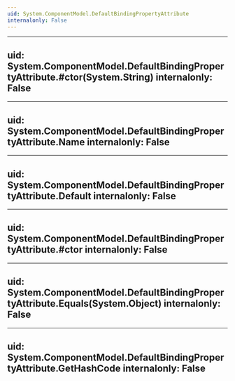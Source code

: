```yaml
---
uid: System.ComponentModel.DefaultBindingPropertyAttribute
internalonly: False
---
```


---
uid: System.ComponentModel.DefaultBindingPropertyAttribute.#ctor(System.String)
internalonly: False
---

---
uid: System.ComponentModel.DefaultBindingPropertyAttribute.Name
internalonly: False
---

---
uid: System.ComponentModel.DefaultBindingPropertyAttribute.Default
internalonly: False
---

---
uid: System.ComponentModel.DefaultBindingPropertyAttribute.#ctor
internalonly: False
---

---
uid: System.ComponentModel.DefaultBindingPropertyAttribute.Equals(System.Object)
internalonly: False
---

---
uid: System.ComponentModel.DefaultBindingPropertyAttribute.GetHashCode
internalonly: False
---
